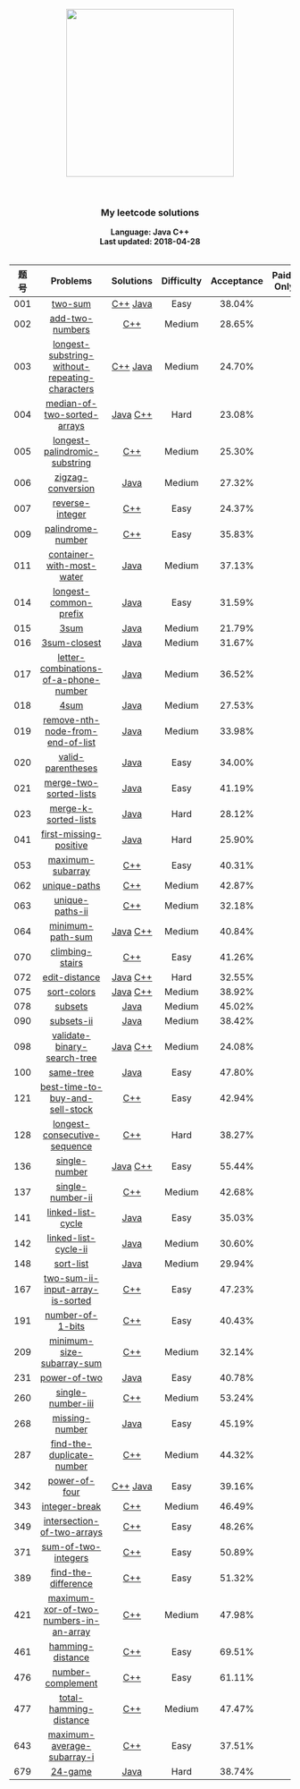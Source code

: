 <p align="center"><img width="300" src="https://raw.githubusercontent.com/Ma63d/leetcode-spider/master/img/site-logo.png"></p>
<p align="center">
    <img src="https://img.shields.io/badge/Solved/Total(Locked)-55/738(133)-green.svg?style=flat-square" alt="">
    <img src="https://img.shields.io/badge/Hard-6-blue.svg?style=flat-square" alt="">
    <img src="https://img.shields.io/badge/Medium-26-blue.svg?style=flat-square" alt="">
    <img src="https://img.shields.io/badge/Easy-23-blue.svg?style=flat-square" alt="">
</p>
<h3 align="center">My leetcode solutions</h3>

<p align="center">
    <b>Language: Java C++</b>
    <br>
    <b>Last updated: 2018-04-28</b>
    <br><br>
</p>


| 题号 | Problems | Solutions | Difficulty | Acceptance | Paid-Only
|:--:|:-----:|:---------:|:----:|:----:|:----:|
|001|[two-sum](https://leetcode.com/problems/two-sum/)| [C++](https:&#x2F;&#x2F;github.com&#x2F;ZhaoxiZhang&#x2F;Algorithm&#x2F;blob&#x2F;master&#x2F;LeetCode&#x2F;&#x2F;001.two-sum&#x2F;two-sum.cpp) [Java](https:&#x2F;&#x2F;github.com&#x2F;ZhaoxiZhang&#x2F;Algorithm&#x2F;blob&#x2F;master&#x2F;LeetCode&#x2F;&#x2F;001.two-sum&#x2F;two-sum.java)|Easy|38.04%||
|002|[add-two-numbers](https://leetcode.com/problems/add-two-numbers/)| [C++](https:&#x2F;&#x2F;github.com&#x2F;ZhaoxiZhang&#x2F;Algorithm&#x2F;blob&#x2F;master&#x2F;LeetCode&#x2F;&#x2F;002.add-two-numbers&#x2F;add-two-numbers.cpp)|Medium|28.65%||
|003|[longest-substring-without-repeating-characters](https://leetcode.com/problems/longest-substring-without-repeating-characters/)| [C++](https:&#x2F;&#x2F;github.com&#x2F;ZhaoxiZhang&#x2F;Algorithm&#x2F;blob&#x2F;master&#x2F;LeetCode&#x2F;&#x2F;003.longest-substring-without-repeating-characters&#x2F;longest-substring-without-repeating-characters.cpp) [Java](https:&#x2F;&#x2F;github.com&#x2F;ZhaoxiZhang&#x2F;Algorithm&#x2F;blob&#x2F;master&#x2F;LeetCode&#x2F;&#x2F;003.longest-substring-without-repeating-characters&#x2F;longest-substring-without-repeating-characters.java)|Medium|24.70%||
|004|[median-of-two-sorted-arrays](https://leetcode.com/problems/median-of-two-sorted-arrays/)| [Java](https:&#x2F;&#x2F;github.com&#x2F;ZhaoxiZhang&#x2F;Algorithm&#x2F;blob&#x2F;master&#x2F;LeetCode&#x2F;&#x2F;004.median-of-two-sorted-arrays&#x2F;median-of-two-sorted-arrays.java) [C++](https:&#x2F;&#x2F;github.com&#x2F;ZhaoxiZhang&#x2F;Algorithm&#x2F;blob&#x2F;master&#x2F;LeetCode&#x2F;&#x2F;004.median-of-two-sorted-arrays&#x2F;median-of-two-sorted-arrays.cpp)|Hard|23.08%||
|005|[longest-palindromic-substring](https://leetcode.com/problems/longest-palindromic-substring/)| [C++](https:&#x2F;&#x2F;github.com&#x2F;ZhaoxiZhang&#x2F;Algorithm&#x2F;blob&#x2F;master&#x2F;LeetCode&#x2F;&#x2F;005.longest-palindromic-substring&#x2F;longest-palindromic-substring.cpp)|Medium|25.30%||
|006|[zigzag-conversion](https://leetcode.com/problems/zigzag-conversion/)| [Java](https:&#x2F;&#x2F;github.com&#x2F;ZhaoxiZhang&#x2F;Algorithm&#x2F;blob&#x2F;master&#x2F;LeetCode&#x2F;&#x2F;006.zigzag-conversion&#x2F;zigzag-conversion.java)|Medium|27.32%||
|007|[reverse-integer](https://leetcode.com/problems/reverse-integer/)| [C++](https:&#x2F;&#x2F;github.com&#x2F;ZhaoxiZhang&#x2F;Algorithm&#x2F;blob&#x2F;master&#x2F;LeetCode&#x2F;&#x2F;007.reverse-integer&#x2F;reverse-integer.cpp)|Easy|24.37%||
|009|[palindrome-number](https://leetcode.com/problems/palindrome-number/)| [C++](https:&#x2F;&#x2F;github.com&#x2F;ZhaoxiZhang&#x2F;Algorithm&#x2F;blob&#x2F;master&#x2F;LeetCode&#x2F;&#x2F;009.palindrome-number&#x2F;palindrome-number.cpp)|Easy|35.83%||
|011|[container-with-most-water](https://leetcode.com/problems/container-with-most-water/)| [Java](https:&#x2F;&#x2F;github.com&#x2F;ZhaoxiZhang&#x2F;Algorithm&#x2F;blob&#x2F;master&#x2F;LeetCode&#x2F;&#x2F;011.container-with-most-water&#x2F;container-with-most-water.java)|Medium|37.13%||
|014|[longest-common-prefix](https://leetcode.com/problems/longest-common-prefix/)| [Java](https:&#x2F;&#x2F;github.com&#x2F;ZhaoxiZhang&#x2F;Algorithm&#x2F;blob&#x2F;master&#x2F;LeetCode&#x2F;&#x2F;014.longest-common-prefix&#x2F;longest-common-prefix.java)|Easy|31.59%||
|015|[3sum](https://leetcode.com/problems/3sum/)| [Java](https:&#x2F;&#x2F;github.com&#x2F;ZhaoxiZhang&#x2F;Algorithm&#x2F;blob&#x2F;master&#x2F;LeetCode&#x2F;&#x2F;015.3sum&#x2F;3sum.java)|Medium|21.79%||
|016|[3sum-closest](https://leetcode.com/problems/3sum-closest/)| [Java](https:&#x2F;&#x2F;github.com&#x2F;ZhaoxiZhang&#x2F;Algorithm&#x2F;blob&#x2F;master&#x2F;LeetCode&#x2F;&#x2F;016.3sum-closest&#x2F;3sum-closest.java)|Medium|31.67%||
|017|[letter-combinations-of-a-phone-number](https://leetcode.com/problems/letter-combinations-of-a-phone-number/)| [Java](https:&#x2F;&#x2F;github.com&#x2F;ZhaoxiZhang&#x2F;Algorithm&#x2F;blob&#x2F;master&#x2F;LeetCode&#x2F;&#x2F;017.letter-combinations-of-a-phone-number&#x2F;letter-combinations-of-a-phone-number.java)|Medium|36.52%||
|018|[4sum](https://leetcode.com/problems/4sum/)| [Java](https:&#x2F;&#x2F;github.com&#x2F;ZhaoxiZhang&#x2F;Algorithm&#x2F;blob&#x2F;master&#x2F;LeetCode&#x2F;&#x2F;018.4sum&#x2F;4sum.java)|Medium|27.53%||
|019|[remove-nth-node-from-end-of-list](https://leetcode.com/problems/remove-nth-node-from-end-of-list/)| [Java](https:&#x2F;&#x2F;github.com&#x2F;ZhaoxiZhang&#x2F;Algorithm&#x2F;blob&#x2F;master&#x2F;LeetCode&#x2F;&#x2F;019.remove-nth-node-from-end-of-list&#x2F;remove-nth-node-from-end-of-list.java)|Medium|33.98%||
|020|[valid-parentheses](https://leetcode.com/problems/valid-parentheses/)| [Java](https:&#x2F;&#x2F;github.com&#x2F;ZhaoxiZhang&#x2F;Algorithm&#x2F;blob&#x2F;master&#x2F;LeetCode&#x2F;&#x2F;020.valid-parentheses&#x2F;valid-parentheses.java)|Easy|34.00%||
|021|[merge-two-sorted-lists](https://leetcode.com/problems/merge-two-sorted-lists/)| [Java](https:&#x2F;&#x2F;github.com&#x2F;ZhaoxiZhang&#x2F;Algorithm&#x2F;blob&#x2F;master&#x2F;LeetCode&#x2F;&#x2F;021.merge-two-sorted-lists&#x2F;merge-two-sorted-lists.java)|Easy|41.19%||
|023|[merge-k-sorted-lists](https://leetcode.com/problems/merge-k-sorted-lists/)| [Java](https:&#x2F;&#x2F;github.com&#x2F;ZhaoxiZhang&#x2F;Algorithm&#x2F;blob&#x2F;master&#x2F;LeetCode&#x2F;&#x2F;023.merge-k-sorted-lists&#x2F;merge-k-sorted-lists.java)|Hard|28.12%||
|041|[first-missing-positive](https://leetcode.com/problems/first-missing-positive/)| [Java](https:&#x2F;&#x2F;github.com&#x2F;ZhaoxiZhang&#x2F;Algorithm&#x2F;blob&#x2F;master&#x2F;LeetCode&#x2F;&#x2F;041.first-missing-positive&#x2F;first-missing-positive.java)|Hard|25.90%||
|053|[maximum-subarray](https://leetcode.com/problems/maximum-subarray/)| [C++](https:&#x2F;&#x2F;github.com&#x2F;ZhaoxiZhang&#x2F;Algorithm&#x2F;blob&#x2F;master&#x2F;LeetCode&#x2F;&#x2F;053.maximum-subarray&#x2F;maximum-subarray.cpp)|Easy|40.31%||
|062|[unique-paths](https://leetcode.com/problems/unique-paths/)| [C++](https:&#x2F;&#x2F;github.com&#x2F;ZhaoxiZhang&#x2F;Algorithm&#x2F;blob&#x2F;master&#x2F;LeetCode&#x2F;&#x2F;062.unique-paths&#x2F;unique-paths.cpp)|Medium|42.87%||
|063|[unique-paths-ii](https://leetcode.com/problems/unique-paths-ii/)| [C++](https:&#x2F;&#x2F;github.com&#x2F;ZhaoxiZhang&#x2F;Algorithm&#x2F;blob&#x2F;master&#x2F;LeetCode&#x2F;&#x2F;063.unique-paths-ii&#x2F;unique-paths-ii.cpp)|Medium|32.18%||
|064|[minimum-path-sum](https://leetcode.com/problems/minimum-path-sum/)| [Java](https:&#x2F;&#x2F;github.com&#x2F;ZhaoxiZhang&#x2F;Algorithm&#x2F;blob&#x2F;master&#x2F;LeetCode&#x2F;&#x2F;064.minimum-path-sum&#x2F;minimum-path-sum.java) [C++](https:&#x2F;&#x2F;github.com&#x2F;ZhaoxiZhang&#x2F;Algorithm&#x2F;blob&#x2F;master&#x2F;LeetCode&#x2F;&#x2F;064.minimum-path-sum&#x2F;minimum-path-sum.cpp)|Medium|40.84%||
|070|[climbing-stairs](https://leetcode.com/problems/climbing-stairs/)| [C++](https:&#x2F;&#x2F;github.com&#x2F;ZhaoxiZhang&#x2F;Algorithm&#x2F;blob&#x2F;master&#x2F;LeetCode&#x2F;&#x2F;070.climbing-stairs&#x2F;climbing-stairs.cpp)|Easy|41.26%||
|072|[edit-distance](https://leetcode.com/problems/edit-distance/)| [Java](https:&#x2F;&#x2F;github.com&#x2F;ZhaoxiZhang&#x2F;Algorithm&#x2F;blob&#x2F;master&#x2F;LeetCode&#x2F;&#x2F;072.edit-distance&#x2F;edit-distance.java) [C++](https:&#x2F;&#x2F;github.com&#x2F;ZhaoxiZhang&#x2F;Algorithm&#x2F;blob&#x2F;master&#x2F;LeetCode&#x2F;&#x2F;072.edit-distance&#x2F;edit-distance.cpp)|Hard|32.55%||
|075|[sort-colors](https://leetcode.com/problems/sort-colors/)| [Java](https:&#x2F;&#x2F;github.com&#x2F;ZhaoxiZhang&#x2F;Algorithm&#x2F;blob&#x2F;master&#x2F;LeetCode&#x2F;&#x2F;075.sort-colors&#x2F;sort-colors.java) [C++](https:&#x2F;&#x2F;github.com&#x2F;ZhaoxiZhang&#x2F;Algorithm&#x2F;blob&#x2F;master&#x2F;LeetCode&#x2F;&#x2F;075.sort-colors&#x2F;sort-colors.cpp)|Medium|38.92%||
|078|[subsets](https://leetcode.com/problems/subsets/)| [Java](https:&#x2F;&#x2F;github.com&#x2F;ZhaoxiZhang&#x2F;Algorithm&#x2F;blob&#x2F;master&#x2F;LeetCode&#x2F;&#x2F;078.subsets&#x2F;subsets.java)|Medium|45.02%||
|090|[subsets-ii](https://leetcode.com/problems/subsets-ii/)| [Java](https:&#x2F;&#x2F;github.com&#x2F;ZhaoxiZhang&#x2F;Algorithm&#x2F;blob&#x2F;master&#x2F;LeetCode&#x2F;&#x2F;090.subsets-ii&#x2F;subsets-ii.java)|Medium|38.42%||
|098|[validate-binary-search-tree](https://leetcode.com/problems/validate-binary-search-tree/)| [Java](https:&#x2F;&#x2F;github.com&#x2F;ZhaoxiZhang&#x2F;Algorithm&#x2F;blob&#x2F;master&#x2F;LeetCode&#x2F;&#x2F;098.validate-binary-search-tree&#x2F;validate-binary-search-tree.java) [C++](https:&#x2F;&#x2F;github.com&#x2F;ZhaoxiZhang&#x2F;Algorithm&#x2F;blob&#x2F;master&#x2F;LeetCode&#x2F;&#x2F;098.validate-binary-search-tree&#x2F;validate-binary-search-tree.cpp)|Medium|24.08%||
|100|[same-tree](https://leetcode.com/problems/same-tree/)| [Java](https:&#x2F;&#x2F;github.com&#x2F;ZhaoxiZhang&#x2F;Algorithm&#x2F;blob&#x2F;master&#x2F;LeetCode&#x2F;&#x2F;100.same-tree&#x2F;same-tree.java)|Easy|47.80%||
|121|[best-time-to-buy-and-sell-stock](https://leetcode.com/problems/best-time-to-buy-and-sell-stock/)| [C++](https:&#x2F;&#x2F;github.com&#x2F;ZhaoxiZhang&#x2F;Algorithm&#x2F;blob&#x2F;master&#x2F;LeetCode&#x2F;&#x2F;121.best-time-to-buy-and-sell-stock&#x2F;best-time-to-buy-and-sell-stock.cpp)|Easy|42.94%||
|128|[longest-consecutive-sequence](https://leetcode.com/problems/longest-consecutive-sequence/)| [C++](https:&#x2F;&#x2F;github.com&#x2F;ZhaoxiZhang&#x2F;Algorithm&#x2F;blob&#x2F;master&#x2F;LeetCode&#x2F;&#x2F;128.longest-consecutive-sequence&#x2F;longest-consecutive-sequence.cpp)|Hard|38.27%||
|136|[single-number](https://leetcode.com/problems/single-number/)| [Java](https:&#x2F;&#x2F;github.com&#x2F;ZhaoxiZhang&#x2F;Algorithm&#x2F;blob&#x2F;master&#x2F;LeetCode&#x2F;&#x2F;136.single-number&#x2F;single-number.java) [C++](https:&#x2F;&#x2F;github.com&#x2F;ZhaoxiZhang&#x2F;Algorithm&#x2F;blob&#x2F;master&#x2F;LeetCode&#x2F;&#x2F;136.single-number&#x2F;single-number.cpp)|Easy|55.44%||
|137|[single-number-ii](https://leetcode.com/problems/single-number-ii/)| [C++](https:&#x2F;&#x2F;github.com&#x2F;ZhaoxiZhang&#x2F;Algorithm&#x2F;blob&#x2F;master&#x2F;LeetCode&#x2F;&#x2F;137.single-number-ii&#x2F;single-number-ii.cpp)|Medium|42.68%||
|141|[linked-list-cycle](https://leetcode.com/problems/linked-list-cycle/)| [Java](https:&#x2F;&#x2F;github.com&#x2F;ZhaoxiZhang&#x2F;Algorithm&#x2F;blob&#x2F;master&#x2F;LeetCode&#x2F;&#x2F;141.linked-list-cycle&#x2F;linked-list-cycle.java)|Easy|35.03%||
|142|[linked-list-cycle-ii](https://leetcode.com/problems/linked-list-cycle-ii/)| [Java](https:&#x2F;&#x2F;github.com&#x2F;ZhaoxiZhang&#x2F;Algorithm&#x2F;blob&#x2F;master&#x2F;LeetCode&#x2F;&#x2F;142.linked-list-cycle-ii&#x2F;linked-list-cycle-ii.java)|Medium|30.60%||
|148|[sort-list](https://leetcode.com/problems/sort-list/)| [Java](https:&#x2F;&#x2F;github.com&#x2F;ZhaoxiZhang&#x2F;Algorithm&#x2F;blob&#x2F;master&#x2F;LeetCode&#x2F;&#x2F;148.sort-list&#x2F;sort-list.java)|Medium|29.94%||
|167|[two-sum-ii-input-array-is-sorted](https://leetcode.com/problems/two-sum-ii-input-array-is-sorted/)| [C++](https:&#x2F;&#x2F;github.com&#x2F;ZhaoxiZhang&#x2F;Algorithm&#x2F;blob&#x2F;master&#x2F;LeetCode&#x2F;&#x2F;167.two-sum-ii-input-array-is-sorted&#x2F;two-sum-ii-input-array-is-sorted.cpp)|Easy|47.23%||
|191|[number-of-1-bits](https://leetcode.com/problems/number-of-1-bits/)| [C++](https:&#x2F;&#x2F;github.com&#x2F;ZhaoxiZhang&#x2F;Algorithm&#x2F;blob&#x2F;master&#x2F;LeetCode&#x2F;&#x2F;191.number-of-1-bits&#x2F;number-of-1-bits.cpp)|Easy|40.43%||
|209|[minimum-size-subarray-sum](https://leetcode.com/problems/minimum-size-subarray-sum/)| [C++](https:&#x2F;&#x2F;github.com&#x2F;ZhaoxiZhang&#x2F;Algorithm&#x2F;blob&#x2F;master&#x2F;LeetCode&#x2F;&#x2F;209.minimum-size-subarray-sum&#x2F;minimum-size-subarray-sum.cpp)|Medium|32.14%||
|231|[power-of-two](https://leetcode.com/problems/power-of-two/)| [Java](https:&#x2F;&#x2F;github.com&#x2F;ZhaoxiZhang&#x2F;Algorithm&#x2F;blob&#x2F;master&#x2F;LeetCode&#x2F;&#x2F;231.power-of-two&#x2F;power-of-two.java)|Easy|40.78%||
|260|[single-number-iii](https://leetcode.com/problems/single-number-iii/)| [C++](https:&#x2F;&#x2F;github.com&#x2F;ZhaoxiZhang&#x2F;Algorithm&#x2F;blob&#x2F;master&#x2F;LeetCode&#x2F;&#x2F;260.single-number-iii&#x2F;single-number-iii.cpp)|Medium|53.24%||
|268|[missing-number](https://leetcode.com/problems/missing-number/)| [Java](https:&#x2F;&#x2F;github.com&#x2F;ZhaoxiZhang&#x2F;Algorithm&#x2F;blob&#x2F;master&#x2F;LeetCode&#x2F;&#x2F;268.missing-number&#x2F;missing-number.java)|Easy|45.19%||
|287|[find-the-duplicate-number](https://leetcode.com/problems/find-the-duplicate-number/)| [C++](https:&#x2F;&#x2F;github.com&#x2F;ZhaoxiZhang&#x2F;Algorithm&#x2F;blob&#x2F;master&#x2F;LeetCode&#x2F;&#x2F;287.find-the-duplicate-number&#x2F;find-the-duplicate-number.cpp)|Medium|44.32%||
|342|[power-of-four](https://leetcode.com/problems/power-of-four/)| [C++](https:&#x2F;&#x2F;github.com&#x2F;ZhaoxiZhang&#x2F;Algorithm&#x2F;blob&#x2F;master&#x2F;LeetCode&#x2F;&#x2F;342.power-of-four&#x2F;power-of-four.cpp) [Java](https:&#x2F;&#x2F;github.com&#x2F;ZhaoxiZhang&#x2F;Algorithm&#x2F;blob&#x2F;master&#x2F;LeetCode&#x2F;&#x2F;342.power-of-four&#x2F;power-of-four.java)|Easy|39.16%||
|343|[integer-break](https://leetcode.com/problems/integer-break/)| [C++](https:&#x2F;&#x2F;github.com&#x2F;ZhaoxiZhang&#x2F;Algorithm&#x2F;blob&#x2F;master&#x2F;LeetCode&#x2F;&#x2F;343.integer-break&#x2F;integer-break.cpp)|Medium|46.49%||
|349|[intersection-of-two-arrays](https://leetcode.com/problems/intersection-of-two-arrays/)| [C++](https:&#x2F;&#x2F;github.com&#x2F;ZhaoxiZhang&#x2F;Algorithm&#x2F;blob&#x2F;master&#x2F;LeetCode&#x2F;&#x2F;349.intersection-of-two-arrays&#x2F;intersection-of-two-arrays.cpp)|Easy|48.26%||
|371|[sum-of-two-integers](https://leetcode.com/problems/sum-of-two-integers/)| [C++](https:&#x2F;&#x2F;github.com&#x2F;ZhaoxiZhang&#x2F;Algorithm&#x2F;blob&#x2F;master&#x2F;LeetCode&#x2F;&#x2F;371.sum-of-two-integers&#x2F;sum-of-two-integers.cpp)|Easy|50.89%||
|389|[find-the-difference](https://leetcode.com/problems/find-the-difference/)| [C++](https:&#x2F;&#x2F;github.com&#x2F;ZhaoxiZhang&#x2F;Algorithm&#x2F;blob&#x2F;master&#x2F;LeetCode&#x2F;&#x2F;389.find-the-difference&#x2F;find-the-difference.cpp)|Easy|51.32%||
|421|[maximum-xor-of-two-numbers-in-an-array](https://leetcode.com/problems/maximum-xor-of-two-numbers-in-an-array/)| [C++](https:&#x2F;&#x2F;github.com&#x2F;ZhaoxiZhang&#x2F;Algorithm&#x2F;blob&#x2F;master&#x2F;LeetCode&#x2F;&#x2F;421.maximum-xor-of-two-numbers-in-an-array&#x2F;maximum-xor-of-two-numbers-in-an-array.cpp)|Medium|47.98%||
|461|[hamming-distance](https://leetcode.com/problems/hamming-distance/)| [C++](https:&#x2F;&#x2F;github.com&#x2F;ZhaoxiZhang&#x2F;Algorithm&#x2F;blob&#x2F;master&#x2F;LeetCode&#x2F;&#x2F;461.hamming-distance&#x2F;hamming-distance.cpp)|Easy|69.51%||
|476|[number-complement](https://leetcode.com/problems/number-complement/)| [C++](https:&#x2F;&#x2F;github.com&#x2F;ZhaoxiZhang&#x2F;Algorithm&#x2F;blob&#x2F;master&#x2F;LeetCode&#x2F;&#x2F;476.number-complement&#x2F;number-complement.cpp)|Easy|61.11%||
|477|[total-hamming-distance](https://leetcode.com/problems/total-hamming-distance/)| [C++](https:&#x2F;&#x2F;github.com&#x2F;ZhaoxiZhang&#x2F;Algorithm&#x2F;blob&#x2F;master&#x2F;LeetCode&#x2F;&#x2F;477.total-hamming-distance&#x2F;total-hamming-distance.cpp)|Medium|47.47%||
|643|[maximum-average-subarray-i](https://leetcode.com/problems/maximum-average-subarray-i/)| [C++](https:&#x2F;&#x2F;github.com&#x2F;ZhaoxiZhang&#x2F;Algorithm&#x2F;blob&#x2F;master&#x2F;LeetCode&#x2F;&#x2F;643.maximum-average-subarray-i&#x2F;maximum-average-subarray-i.cpp)|Easy|37.51%||
|679|[24-game](https://leetcode.com/problems/24-game/)| [Java](https:&#x2F;&#x2F;github.com&#x2F;ZhaoxiZhang&#x2F;Algorithm&#x2F;blob&#x2F;master&#x2F;LeetCode&#x2F;&#x2F;679.24-game&#x2F;24-game.java)|Hard|38.74%||

